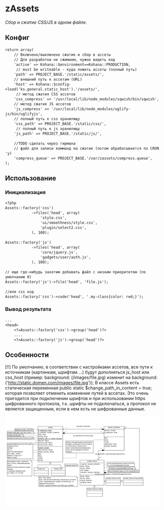 # zAssets

_Сбор и сжатие CSS/JS в одном файле._

## Конфиг
~~~
return array(
    // Включено/выключено сжатие и сбор в ассеты
    // Для разработки не сжимаем, нужно видеть код
    'active' => Kohana::$environment==Kohana::PRODUCTION,
     // must be writeable - куда ложить ассеты (полный путь)
    'path' => PROJECT_BASE.'/static/assets/',
    // внешний путь к ассетам (URL)
    'host' => Kohana::$config->load('ks.general.static_host').'/assets/',
     // метод сжатия CSS ассетов
    'css_compress' => '/usr/local/lib/node_modules/sqwish/bin/sqwish',
    // метод сжатия JS ассетов
    'js_compress' => '/usr/local/lib/node_modules/uglify-js/bin/uglifyjs',
    // полный путь к css хранилищу
    'css_path' => PROJECT_BASE.'/static/css/',
     // полный путь к js хранилищу
    'js_path' => PROJECT_BASE.'/static/js/',

    //TODO сделать через гирмана
    // файл для записи комманд на сжатие (потом обрабатывается по CRON 'у)
    'compress_queue' => PROJECT_BASE.'/var/zassets/compress.queue',
);
~~~
## Использование

### Инициализация
~~~
<?php
Assets::factory('css')
            ->files('head', array(
                'style.css',
                'ui/smoothness/style.css',
                'plugin/select2.css',
            ), 100);

Assets::factory('js')
            ->files('head', array(
                'core/jquery.js',
                'gadgets/user/auth.js',
            ), 100);

// еще где-нибудь захотим добавить файл с низким приоритетом (по умолчанию 0)
Assets::factory('js')->file('head', 'file.js');

//или css код
Assets::factory('css')->code('head', '.my-class{color: red;}');
~~~

### Вывод результата
~~~
...
<head>
    <?=Assets::factory('css')->group('head')?>
    ....
    <?=Assets::factory('js')->group('head')?>
~~~

## Особенности
[!!] По умолчанию, в соответствии с настройками ассетов, все пути к источникам (картинкам, шрифтам ...) будут дополняться js_host или css_host (пример: background: (/images/file.jpg) изменит на background: ('http://static.domen.com/images/file.jpg'));
В классе Assets есть статическая переменная public static $change_path_in_content = true; которая позволяет отменить изменение путей в ассетах.
Это очень пригодится при подключении шрифтов и при использовании https шифрованного протокола, т.к. шрифты не подключаться, а протокол не является защищенным, если в нем есть не шифрованные данные.

![Диаграмма классов](assets.png)